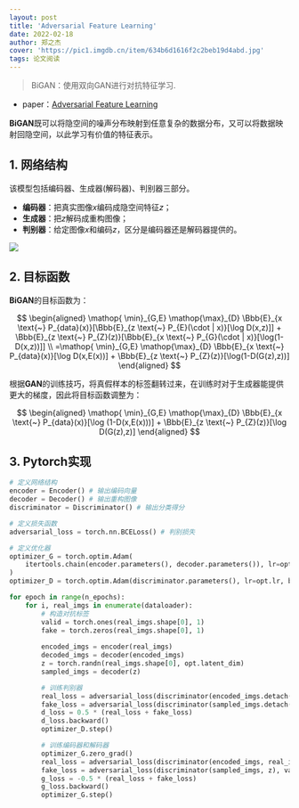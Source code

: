 ```yaml
---
layout: post
title: 'Adversarial Feature Learning'
date: 2022-02-18
author: 郑之杰
cover: 'https://pic1.imgdb.cn/item/634b6d1616f2c2beb19d4abd.jpg'
tags: 论文阅读
---
```


> BiGAN：使用双向GAN进行对抗特征学习.

- paper：[Adversarial Feature Learning](https://arxiv.org/abs/1605.09782)

**BiGAN**既可以将隐空间的噪声分布映射到任意复杂的数据分布，又可以将数据映射回隐空间，以此学习有价值的特征表示。

## 1. 网络结构

该模型包括编码器、生成器(解码器)、判别器三部分。
- **编码器**：把真实图像$x$编码成隐空间特征$z$；
- **生成器**：把$z$解码成重构图像；
- **判别器**：给定图像$x$和编码$z$，区分是编码器还是解码器提供的。

![](https://pic1.imgdb.cn/item/634b704916f2c2beb1a1df6e.jpg)

## 2. 目标函数

**BiGAN**的目标函数为：

$$ \begin{aligned} \mathop{ \min}_{G,E} \mathop{\max}_{D} \Bbb{E}_{x \text{~} P_{data}(x)}[\Bbb{E}_{z \text{~} P_{E}(\cdot | x)}[\log D(x,z)]] + \Bbb{E}_{z \text{~} P_{Z}(z)}[\Bbb{E}_{x \text{~} P_{G}(\cdot | x)}[\log(1-D(x,z))]] \\ =\mathop{ \min}_{G,E} \mathop{\max}_{D} \Bbb{E}_{x \text{~} P_{data}(x)}[\log D(x,E(x))] + \Bbb{E}_{z \text{~} P_{Z}(z)}[\log(1-D(G(z),z))] \end{aligned} $$

根据**GAN**的训练技巧，将真假样本的标签翻转过来，在训练时对于生成器能提供更大的梯度，因此将目标函数调整为：

$$ \begin{aligned} \mathop{ \min}_{G,E} \mathop{\max}_{D} \Bbb{E}_{x \text{~} P_{data}(x)}[\log (1-D(x,E(x)))] + \Bbb{E}_{z \text{~} P_{Z}(z)}[\log D(G(z),z)] \end{aligned} $$

## 3. Pytorch实现


```python
# 定义网络结构
encoder = Encoder() # 输出编码向量
decoder = Decoder() # 输出重构图像
discriminator = Discriminator() # 输出分类得分

# 定义损失函数
adversarial_loss = torch.nn.BCELoss() # 判别损失

# 定义优化器
optimizer_G = torch.optim.Adam(
    itertools.chain(encoder.parameters(), decoder.parameters()), lr=opt.lr, betas=(opt.b1, opt.b2)
)
optimizer_D = torch.optim.Adam(discriminator.parameters(), lr=opt.lr, betas=(opt.b1, opt.b2))

for epoch in range(n_epochs):
    for i, real_imgs in enumerate(dataloader):
        # 构造对抗标签
        valid = torch.ones(real_imgs.shape[0], 1)
        fake = torch.zeros(real_imgs.shape[0], 1)
         
        encoded_imgs = encoder(real_imgs)
        decoded_imgs = decoder(encoded_imgs)
        z = torch.randn(real_imgs.shape[0], opt.latent_dim) 
        sampled_imgs = decoder(z)

        # 训练判别器
        real_loss = adversarial_loss(discriminator(encoded_imgs.detach(), real_imgs), fake)
        fake_loss = adversarial_loss(discriminator(sampled_imgs.detach(), z), valid)
        d_loss = 0.5 * (real_loss + fake_loss)
        d_loss.backward()
        optimizer_D.step()

        # 训练编码器和解码器
        optimizer_G.zero_grad()
        real_loss = adversarial_loss(discriminator(encoded_imgs, real_imgs), fake)
        fake_loss = adversarial_loss(discriminator(sampled_imgs, z), valid)
        g_loss = -0.5 * (real_loss + fake_loss)
        g_loss.backward()
        optimizer_G.step()
```
